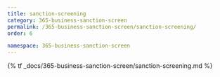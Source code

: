 ```yaml
---
title: sanction-screening
category: 365-business-sanction-screen
permalink: /365-business-sanction-screen/sanction-screening/
order: 6

namespace: 365-business-sanction-screen
---
```


{% tf _docs/365-business-sanction-screen/sanction-screening.md %}